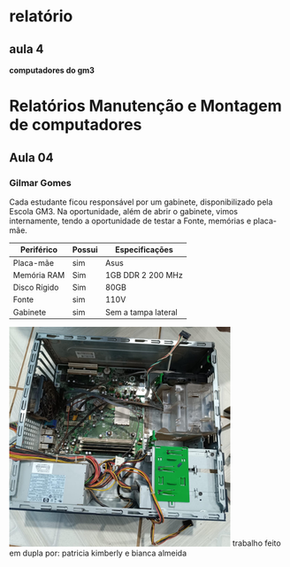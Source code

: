 # relatório
## aula 4
**computadores do gm3**
# Relatórios Manutenção e Montagem de computadores 
## Aula 04 
### Gilmar Gomes 
Cada estudante ficou responsável por um gabinete, disponibilizado pela Escola GM3. Na oportunidade, além de abrir o gabinete, vimos internamente, tendo a oportunidade de testar a Fonte, memórias e placa-mãe. 

Periférico         | Possui  | Especificações
-------------------| ------- | -------------
Placa-mãe          | sim     | Asus
Memória RAM        | Sim     | 1GB DDR 2 200 MHz
Disco Rígido       | Sim     | 80GB
Fonte              | sim     | 110V
Gabinete           | sim     | Sem a tampa lateral


<img src="gabinete.jpeg" alt="gabinete" width="400"/>
trabalho feito em dupla por: patricia kimberly e bianca almeida